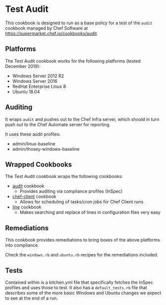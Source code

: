# Test Audit
This cookbook is designed to run as a base policy for a test of the `audit` cookbook managed by Chef Software at https://supermarket.chef.io/cookbooks/audit.

## Platforms
The Test Audit cookbook works for the following platforms (tested December 2019):
- Windows Server 2012 R2
- Windows Server 2016
- RedHat Enterprise Linux 8
- Ubuntu 18.04

## Auditing
It wraps `audit` and pushes out to the Chef Infra server, which should in turn push out to the Chef Automate server for reporting.

It uses these audit profiles:
- admin/linux-baseline
- admin/thosey-windows-baseline

## Wrapped Cookbooks
The Test Audit cookbook wraps the following cookbooks:
- [audit](https://supermarket.chef.io/cookbooks/audit) cookbook
  - Provides auditing via compliance profiles (InSpec)
- [chef-client](https://supermarket.chef.io/cookbooks/chef-client) cookbook
  - Allows for scheduling of tasks/cron jobs for Chef Client runs
- [line](https://supermarket.chef.io/cookbooks/line) cookbook
  - Makes searching and replace of lines in configuration files very easy

## Remediations
This cookbook provides remediations to bring boxes of the above platforms into compliance.

Check the `windows.rb` and `ubuntu.rb` recipes for the remediations included.

## Tests
Contained within is a kitchen.yml file that specifically fetches the InSpec profiles and uses those to test. It also has a `default_tests.rb` file that describes some of the more basic Windows and Ubuntu changes we expect to see at the end of a run.
